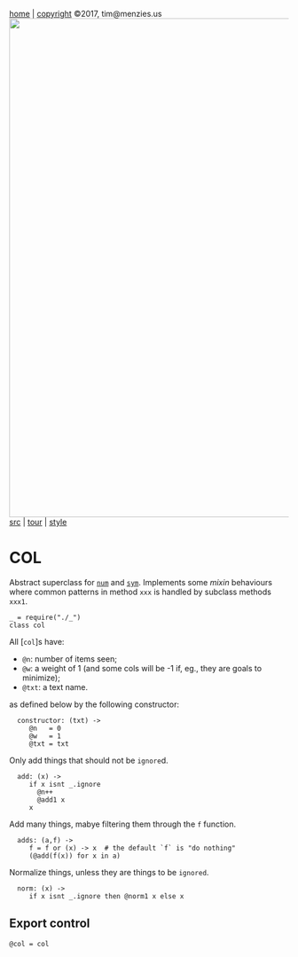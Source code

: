 [home](http://tiny.cc/koff) |
[copyright](https://github.com/koffee/script/blob/master/LICENSE.md) &copy;2017, tim&commat;menzies.us<br>
[<img width=900 src=https://raw.githubusercontent.com/koffee/script/master/img/head.jpg>](http://tiny.cc/koff)<br>
[src](https://github.com/koffee/script/tree/master/lib) |
[tour](https://github.com/koffee/script/blob/master/docs/TOUR.md) |
[style](https://github.com/koffee/script/blob/master/docs/STYLE.md)

# COL

Abstract superclass for [`num`](num.coffee.md) and [`sym`](sym.coffee.md).
Implements some _mixin_ behaviours where common patterns in
method `xxx` is handled by subclass methods `xxx1`.

    _ = require("./_")
    class col

All [`col`]s have:

- `@n`: number of items seen;
- `@w`: a weight of 1 (and some cols will be -1 if, eg., they are goals to minimize);
- `@txt`: a text name.

as defined below by the following constructor:

      constructor: (txt) ->
         @n   = 0
         @w   = 1
         @txt = txt

Only add things that should not be `ignore`d.

      add: (x) ->
         if x isnt _.ignore
           @n++
           @add1 x
         x

Add many things, mabye filtering them through the `f` function.

      adds: (a,f) ->
         f = f or (x) -> x  # the default `f` is "do nothing"
         (@add(f(x)) for x in a)

Normalize things, unless they are things to be `ignored`.

      norm: (x) ->
         if x isnt _.ignore then @norm1 x else x

## Export control

    @col = col

